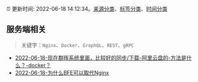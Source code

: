 :alarm_clock: 更新时间: 2022-06-18 14:12:34。[来源分类](../README.md)、[标签分类](../TAGS.md)、[时间分类](../TIMELINE.md)

## 服务端相关


> 关键字：`Nginx`、`Docker`、`GraphQL`、`REST`、`gRPC`



- [2022-06-18-现在群晖系统里面，比较好的同步/下载-阿里云盘的-方法是什么？-docker？](https://www.v2ex.com/t/860560) 
- [2022-06-18-为什么BFE可以取代Nginx](https://toutiao.io/k/zaq2g7m) 